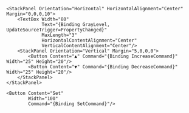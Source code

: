 <StackPanel Orientation="Vertical" HorizontalAlignment="Center" VerticalAlignment="Center">
    <TextBlock Text="Gray Level" FontSize="16" FontWeight="Bold" Margin="0,0,0,10"/>

    <StackPanel Orientation="Horizontal" HorizontalAlignment="Center" Margin="0,0,0,10">
        <TextBox Width="80"
                 Text="{Binding GrayLevel, UpdateSourceTrigger=PropertyChanged}"
                 MaxLength="3"
                 HorizontalContentAlignment="Center"
                 VerticalContentAlignment="Center"/>
        <StackPanel Orientation="Vertical" Margin="5,0,0,0">
            <Button Content="▲" Command="{Binding IncreaseCommand}" Width="25" Height="20"/>
            <Button Content="▼" Command="{Binding DecreaseCommand}" Width="25" Height="20"/>
        </StackPanel>
    </StackPanel>

    <Button Content="Set"
            Width="100"
            Command="{Binding SetCommand}"/>
</StackPanel>